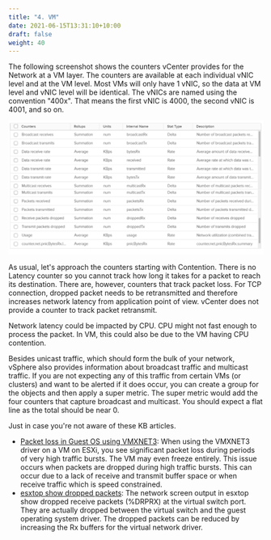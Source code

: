 ```yaml
---
title: "4. VM"
date: 2021-06-15T13:31:10+10:00
draft: false
weight: 40
---
```


The following screenshot shows the counters vCenter provides for the Network at a VM layer. The counters are available at each individual vNIC level and at the VM level. Most VMs will only have 1 vNIC, so the data at VM level and vNIC level will be identical. The vNICs are named using the convention "400x". That means the first vNIC is 4000, the second vNIC is 4001, and so on.

![VM counters](2.5.4-fig-1.png)

As usual, let's approach the counters starting with Contention. There is no Latency counter so you cannot track how long it takes for a packet to reach its destination. There are, however, counters that track packet loss. For TCP connection, dropped packet needs to be retransmitted and therefore increases network latency from application point of view. vCenter does not provide a counter to track packet retransmit.

Network latency could be impacted by CPU. CPU might not fast enough to process the packet. In VM, this could also be due to the VM having CPU contention.

Besides unicast traffic, which should form the bulk of your network, vSphere also provides information about broadcast traffic and multicast traffic. If you are not expecting any of this traffic from certain VMs (or clusters) and want to be alerted if it does occur, you can create a group for the objects and then apply a super metric. The super metric would add the four counters that capture broadcast and multicast. You should expect a flat line as the total should be near 0.

Just in case you're not aware of these KB articles.

- [Packet loss in Guest OS using VMXNET3](https://kb.vmware.com/s/article/2039495): When using the VMXNET3 driver on a VM on ESXi, you see significant packet loss during periods of very high traffic bursts. The VM may even freeze entirely. This issue occurs when packets are dropped during high traffic bursts. This can occur due to a lack of receive and transmit buffer space or when receive traffic which is speed constrained.
- [esxtop show dropped packets](https://kb.vmware.com/s/article/1010071): The network screen output in esxtop show dropped receive packets (%DRPRX) at the virtual switch port. They are actually dropped between the virtual switch and the guest operating system driver. The dropped packets can be reduced by increasing the Rx buffers for the virtual network driver.